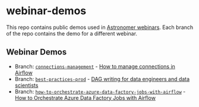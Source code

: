 # webinar-demos

This repo contains public demos used in [Astronomer webinars](https://www.astronomer.io/events/webinars/). Each branch of the repo contains the demo for a different webinar.

## Webinar Demos

- Branch: [`connections-management`](https://github.com/astronomer/webinar-demos/tree/connections-management) - [How to manage connections in Airflow](https://www.astronomer.io/events/webinars/how-to-manage-connections-in-airflow-video/)
- Branch: [`best-practices-prod`](https://github.com/astronomer/webinar-demos/tree/best-practices-prod) - [DAG writing for data engineers and data scientists](https://www.astronomer.io/events/webinars/dag-writing-for-data-engineers-and-data-scientists-video/)
- Branch: [`how-to-orchestrate-azure-data-factory-jobs-with-airflow`](https://github.com/astronomer/webinar-demos/tree/how-to-orchestrate-azure-data-factory-jobs-with-airflow) - [How to Orchestrate Azure Data Factory Jobs with Airflow](https://www.astronomer.io/events/webinars/how-to-orchestrate-azure-data-factory-jobs-with-airflow-video/)